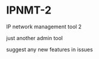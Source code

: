 # IPNMT-2
IP network management tool 2

just another admin tool

 suggest any new features in issues
